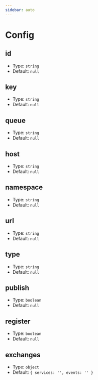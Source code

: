 ```yaml
---
sidebar: auto
---
```


# Config

## id
- Type: `string`
- Default: `null`

## key
- Type: `string`
- Default: `null`

## queue
- Type: `string`
- Default: `null`

## host
- Type: `string`
- Default: `null`

## namespace
- Type: `string`
- Default: `null`

## url
- Type: `string`
- Default: `null`

## type
- Type: `string`
- Default: `null`

## publish
- Type: `boolean`
- Default: `null`

## register
- Type: `boolean`
- Default: `null`

## exchanges
- Type: `object`
- Default: `
{
  services: '',
  events: ''
}
`
